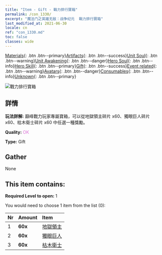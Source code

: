 ```yaml
---
title: "Item - Gift - 戰力排行寶箱"
permalink: /con_1330/
excerpt: "魔法门之英雄无敌：战争纪元  戰力排行寶箱"
last_modified_at: 2021-06-30
locale: cn
ref: "con_1330.md"
toc: false
classes: wide
---
```

 [Materials](/ItemsCN/){: .btn .btn--primary}[Artifacts](/ItemsCN/Artifacts/){: .btn .btn--success}[Unit Soul](/ItemsCN/UnitSoul/){: .btn .btn--warning}[Unit Awakening](/ItemsCN/UnitAwakening/){: .btn .btn--danger}[Hero Soul](/ItemsCN/HeroSoul/){: .btn .btn--info}[Hero Skill](/ItemsCN/HeroSkill/){: .btn .btn--primary}[Gift](/ItemsCN/Gift/){: .btn .btn--success}[Event related](/ItemsCN/Events/){: .btn .btn--warning}[Avatars](/ItemsCN/Avatars/){: .btn .btn--danger}[Consumables](/ItemsCN/Consumables/){: .btn .btn--info}[Unknown](/ItemsCN/Unknown/){: .btn .btn--primary}

 ![戰力排行寶箱](/images/t/i_905001.png)

## 詳情
 **玩法詳解:** 巔峰戰力玩家專屬寶箱，可以從地獄領主碎片 x60、獨眼巨人碎片 x60、枯木衛士碎片 x60 中任選一種獎勵。

 **Quality:** <span style="color: #DA70D6">OK</span>

 **Type:** Gift

## Gather

  None

## This item contains:

 **Required Level to open:** 1

 You would need to choose 1 item from the list (0):

  | Nr | Amount |     Item    |
  |:---|:-------|:------------|
  | 1 |  **60x** | [地獄領主](/cn/Items/unt_230/) |  | 
  | 2 |  **60x** | [獨眼巨人](/cn/Items/unt_222/) |  | 
  | 3 |  **60x** | [枯木衛士](/cn/Items/unt_203/) |  | 
